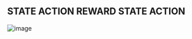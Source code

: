 ## STATE ACTION REWARD STATE ACTION


![image](https://github.com/thanhtie/Reinforcement-Learning-and-Deep-RL-Python-Theory-and-Projects-/assets/92991572/93f89a48-03ba-4700-9a98-66a90ee6d6ba)
